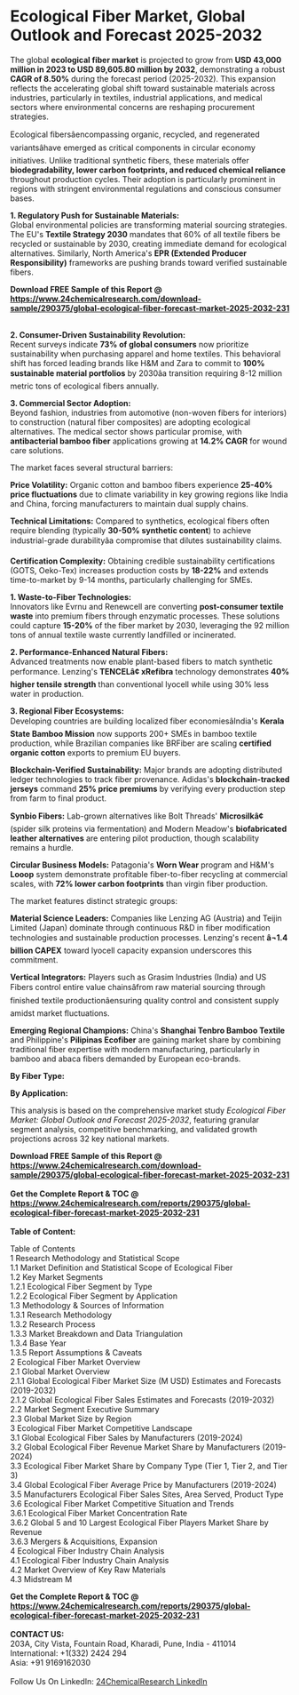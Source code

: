 <h1>Ecological Fiber Market, Global Outlook and Forecast 2025-2032</h1><p>The global <strong>ecological fiber market</strong> is projected to grow from <strong>USD 43,000 million in 2023 to USD 89,605.80 million by 2032</strong>, demonstrating a robust <strong>CAGR of 8.50%</strong> during the forecast period (2025-2032). This expansion reflects the accelerating global shift toward sustainable materials across industries, particularly in textiles, industrial applications, and medical sectors where environmental concerns are reshaping procurement strategies.</p><p>Ecological fibersâencompassing organic, recycled, and regenerated variantsâhave emerged as critical components in circular economy initiatives. Unlike traditional synthetic fibers, these materials offer <strong>biodegradability, lower carbon footprints, and reduced chemical reliance</strong> throughout production cycles. Their adoption is particularly prominent in regions with stringent environmental regulations and conscious consumer bases.</p><p><strong>1. Regulatory Push for Sustainable Materials:</strong><br>
Global environmental policies are transforming material sourcing strategies. The EU's <strong>Textile Strategy 2030</strong> mandates that 60% of all textile fibers be recycled or sustainable by 2030, creating immediate demand for ecological alternatives. Similarly, North America's <strong>EPR (Extended Producer Responsibility)</strong> frameworks are pushing brands toward verified sustainable fibers.</p><div><b>Download FREE Sample of this Report @ 
            <a href="https://www.24chemicalresearch.com/download-sample/290375/global-ecological-fiber-forecast-market-2025-2032-231">
            https://www.24chemicalresearch.com/download-sample/290375/global-ecological-fiber-forecast-market-2025-2032-231</a></b></div><br><p><strong>2. Consumer-Driven Sustainability Revolution:</strong><br>
Recent surveys indicate <strong>73% of global consumers</strong> now prioritize sustainability when purchasing apparel and home textiles. This behavioral shift has forced leading brands like H&amp;M and Zara to commit to <strong>100% sustainable material portfolios</strong> by 2030âa transition requiring 8-12 million metric tons of ecological fibers annually.</p><p><strong>3. Commercial Sector Adoption:</strong><br>
Beyond fashion, industries from automotive (non-woven fibers for interiors) to construction (natural fiber composites) are adopting ecological alternatives. The medical sector shows particular promise, with <strong>antibacterial bamboo fiber</strong> applications growing at <strong>14.2% CAGR</strong> for wound care solutions.</p><p>The market faces several structural barriers:</p><p><strong>Price Volatility:</strong> Organic cotton and bamboo fibers experience <strong>25-40% price fluctuations</strong> due to climate variability in key growing regions like India and China, forcing manufacturers to maintain dual supply chains.</p><p><strong>Technical Limitations:</strong> Compared to synthetics, ecological fibers often require blending (typically <strong>30-50% synthetic content</strong>) to achieve industrial-grade durabilityâa compromise that dilutes sustainability claims.</p><p><strong>Certification Complexity:</strong> Obtaining credible sustainability certifications (GOTS, Oeko-Tex) increases production costs by <strong>18-22%</strong> and extends time-to-market by 9-14 months, particularly challenging for SMEs.</p><p><strong>1. Waste-to-Fiber Technologies:</strong><br>
Innovators like Evrnu and Renewcell are converting <strong>post-consumer textile waste</strong> into premium fibers through enzymatic processes. These solutions could capture <strong>15-20%</strong> of the fiber market by 2030, leveraging the 92 million tons of annual textile waste currently landfilled or incinerated.</p><p><strong>2. Performance-Enhanced Natural Fibers:</strong><br>
Advanced treatments now enable plant-based fibers to match synthetic performance. Lenzing's <strong>TENCELâ¢ xRefibra</strong> technology demonstrates <strong>40% higher tensile strength</strong> than conventional lyocell while using 30% less water in production.</p><p><strong>3. Regional Fiber Ecosystems:</strong><br>
Developing countries are building localized fiber economiesâIndia's <strong>Kerala State Bamboo Mission</strong> now supports 200+ SMEs in bamboo textile production, while Brazilian companies like BRFiber are scaling <strong>certified organic cotton</strong> exports to premium EU buyers.</p><p><strong>Blockchain-Verified Sustainability:</strong> Major brands are adopting distributed ledger technologies to track fiber provenance. Adidas's <strong>blockchain-tracked jerseys</strong> command <strong>25% price premiums</strong> by verifying every production step from farm to final product.</p><p><strong>Synbio Fibers:</strong> Lab-grown alternatives like Bolt Threads' <strong>Microsilkâ¢</strong> (spider silk proteins via fermentation) and Modern Meadow's <strong>biofabricated leather alternatives</strong> are entering pilot production, though scalability remains a hurdle.</p><p><strong>Circular Business Models:</strong> Patagonia's <strong>Worn Wear</strong> program and H&amp;M's <strong>Looop</strong> system demonstrate profitable fiber-to-fiber recycling at commercial scales, with <strong>72% lower carbon footprints</strong> than virgin fiber production.</p><p>The market features distinct strategic groups:</p><p><strong>Material Science Leaders:</strong> Companies like Lenzing AG (Austria) and Teijin Limited (Japan) dominate through continuous R&amp;D in fiber modification technologies and sustainable production processes. Lenzing's recent <strong>â¬1.4 billion CAPEX</strong> toward lyocell capacity expansion underscores this commitment.</p><p><strong>Vertical Integrators:</strong> Players such as Grasim Industries (India) and US Fibers control entire value chainsâfrom raw material sourcing through finished textile productionâensuring quality control and consistent supply amidst market fluctuations.</p><p><strong>Emerging Regional Champions:</strong> China's <strong>Shanghai Tenbro Bamboo Textile</strong> and Philippine's <strong>Pilipinas Ecofiber</strong> are gaining market share by combining traditional fiber expertise with modern manufacturing, particularly in bamboo and abaca fibers demanded by European eco-brands.</p><p><strong>By Fiber Type:</strong></p><p><strong>By Application:</strong></p><p>This analysis is based on the comprehensive market study <em>Ecological Fiber Market: Global Outlook and Forecast 2025-2032</em>, featuring granular segment analysis, competitive benchmarking, and validated growth projections across 32 key national markets.</p><div><b>Download FREE Sample of this Report @ 
            <a href="https://www.24chemicalresearch.com/download-sample/290375/global-ecological-fiber-forecast-market-2025-2032-231">
            https://www.24chemicalresearch.com/download-sample/290375/global-ecological-fiber-forecast-market-2025-2032-231</a></b></div><br><div><b>Get the Complete Report & TOC @ 
            <a href="https://www.24chemicalresearch.com/reports/290375/global-ecological-fiber-forecast-market-2025-2032-231">
            https://www.24chemicalresearch.com/reports/290375/global-ecological-fiber-forecast-market-2025-2032-231</a></b></div><br>
            <b>Table of Content:</b><p>Table of Contents<br />
1 Research Methodology and Statistical Scope<br />
1.1 Market Definition and Statistical Scope of Ecological Fiber<br />
1.2 Key Market Segments<br />
1.2.1 Ecological Fiber Segment by Type<br />
1.2.2 Ecological Fiber Segment by Application<br />
1.3 Methodology & Sources of Information<br />
1.3.1 Research Methodology<br />
1.3.2 Research Process<br />
1.3.3 Market Breakdown and Data Triangulation<br />
1.3.4 Base Year<br />
1.3.5 Report Assumptions & Caveats<br />
2 Ecological Fiber Market Overview<br />
2.1 Global Market Overview<br />
2.1.1 Global Ecological Fiber Market Size (M USD) Estimates and Forecasts (2019-2032)<br />
2.1.2 Global Ecological Fiber Sales Estimates and Forecasts (2019-2032)<br />
2.2 Market Segment Executive Summary<br />
2.3 Global Market Size by Region<br />
3 Ecological Fiber Market Competitive Landscape<br />
3.1 Global Ecological Fiber Sales by Manufacturers (2019-2024)<br />
3.2 Global Ecological Fiber Revenue Market Share by Manufacturers (2019-2024)<br />
3.3 Ecological Fiber Market Share by Company Type (Tier 1, Tier 2, and Tier 3)<br />
3.4 Global Ecological Fiber Average Price by Manufacturers (2019-2024)<br />
3.5 Manufacturers Ecological Fiber Sales Sites, Area Served, Product Type<br />
3.6 Ecological Fiber Market Competitive Situation and Trends<br />
3.6.1 Ecological Fiber Market Concentration Rate<br />
3.6.2 Global 5 and 10 Largest Ecological Fiber Players Market Share by Revenue<br />
3.6.3 Mergers & Acquisitions, Expansion<br />
4 Ecological Fiber Industry Chain Analysis<br />
4.1 Ecological Fiber Industry Chain Analysis<br />
4.2 Market Overview of Key Raw Materials<br />
4.3 Midstream M</p><div><b>Get the Complete Report & TOC @ 
            <a href="https://www.24chemicalresearch.com/reports/290375/global-ecological-fiber-forecast-market-2025-2032-231">
            https://www.24chemicalresearch.com/reports/290375/global-ecological-fiber-forecast-market-2025-2032-231</a></b></div><br><b>CONTACT US:</b><br>
            203A, City Vista, Fountain Road, Kharadi, Pune, India - 411014<br>
            International: +1(332) 2424 294<br>
            Asia: +91 9169162030 <br><br>
            Follow Us On LinkedIn: <a href="https://www.linkedin.com/company/24chemicalresearch/">24ChemicalResearch LinkedIn</a>